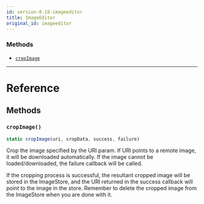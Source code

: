 ```yaml
---
id: version-0.18-imageeditor
title: ImageEditor
original_id: imageeditor
---
```


### Methods

* [`cropImage`](imageeditor.md#cropimage)

---

# Reference

## Methods

### `cropImage()`

```javascript
static cropImage(uri, cropData, success, failure)
```

Crop the image specified by the URI param. If URI points to a remote image, it will be downloaded automatically. If the image cannot be loaded/downloaded, the failure callback will be called.

If the cropping process is successful, the resultant cropped image will be stored in the ImageStore, and the URI returned in the success callback will point to the image in the store. Remember to delete the cropped image from the ImageStore when you are done with it.
